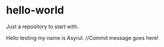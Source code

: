 # hello-world
Just a repository to start with.

Hello testing my name is Asyrul. //Commit message goes here!

